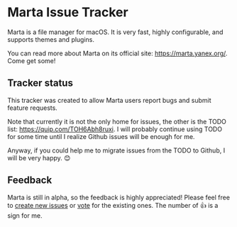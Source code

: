 # Marta Issue Tracker

Marta is a file manager for macOS. It is very fast, highly configurable, and supports themes and plugins.

You can read more about Marta on its official site: <https://marta.yanex.org/>. Come get some!

## Tracker status

This tracker was created to allow Marta users report bugs and submit feature requests.

Note that currently it is not the only home for issues, the other is the TODO list: https://quip.com/TOH6Abh8ruxi. I will probably continue using TODO for some time until I realize Github issues will be enough for me.

Anyway, if you could help me to migrate issues from the TODO to Github, I will be very happy. :blush:

## Feedback

Marta is still in alpha, so the feedback is highly appreciated! Please feel free to [create new issues](https://github.com/marta-file-manager/marta-issues/issues/new) or [vote](https://github.com/marta-file-manager/marta-issues/issues) for the existing ones. The number of :thumbsup: is a sign for me.
